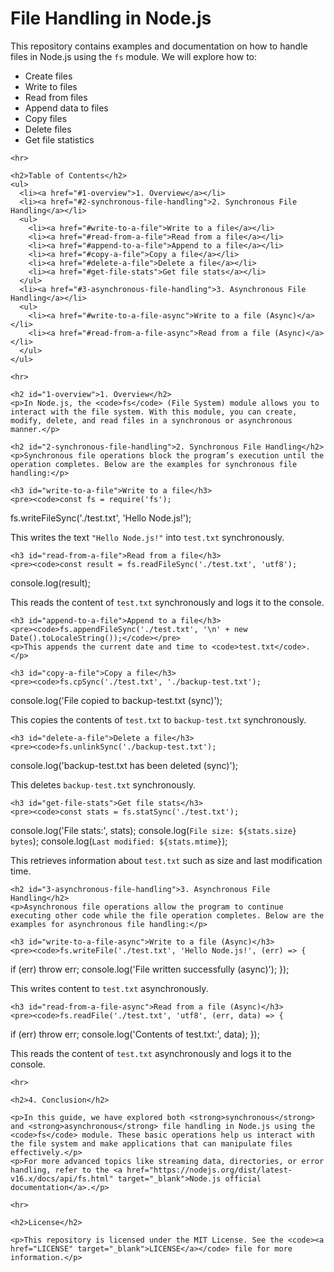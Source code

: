  <h1>File Handling in Node.js</h1>
    <p>This repository contains examples and documentation on how to handle files in Node.js using the <code>fs</code> module. We will explore how to:</p>
    <ul>
      <li>Create files</li>
      <li>Write to files</li>
      <li>Read from files</li>
      <li>Append data to files</li>
      <li>Copy files</li>
      <li>Delete files</li>
      <li>Get file statistics</li>
    </ul>

    <hr>

    <h2>Table of Contents</h2>
    <ul>
      <li><a href="#1-overview">1. Overview</a></li>
      <li><a href="#2-synchronous-file-handling">2. Synchronous File Handling</a></li>
      <ul>
        <li><a href="#write-to-a-file">Write to a file</a></li>
        <li><a href="#read-from-a-file">Read from a file</a></li>
        <li><a href="#append-to-a-file">Append to a file</a></li>
        <li><a href="#copy-a-file">Copy a file</a></li>
        <li><a href="#delete-a-file">Delete a file</a></li>
        <li><a href="#get-file-stats">Get file stats</a></li>
      </ul>
      <li><a href="#3-asynchronous-file-handling">3. Asynchronous File Handling</a></li>
      <ul>
        <li><a href="#write-to-a-file-async">Write to a file (Async)</a></li>
        <li><a href="#read-from-a-file-async">Read from a file (Async)</a></li>
      </ul>
    </ul>

    <hr>

    <h2 id="1-overview">1. Overview</h2>
    <p>In Node.js, the <code>fs</code> (File System) module allows you to interact with the file system. With this module, you can create, modify, delete, and read files in a synchronous or asynchronous manner.</p>

    <h2 id="2-synchronous-file-handling">2. Synchronous File Handling</h2>
    <p>Synchronous file operations block the program’s execution until the operation completes. Below are the examples for synchronous file handling:</p>

    <h3 id="write-to-a-file">Write to a file</h3>
    <pre><code>const fs = require('fs');
fs.writeFileSync('./test.txt', 'Hello Node.js!');</code></pre>
    <p>This writes the text <code>"Hello Node.js!"</code> into <code>test.txt</code> synchronously.</p>

    <h3 id="read-from-a-file">Read from a file</h3>
    <pre><code>const result = fs.readFileSync('./test.txt', 'utf8');
console.log(result);</code></pre>
    <p>This reads the content of <code>test.txt</code> synchronously and logs it to the console.</p>

    <h3 id="append-to-a-file">Append to a file</h3>
    <pre><code>fs.appendFileSync('./test.txt', '\n' + new Date().toLocaleString());</code></pre>
    <p>This appends the current date and time to <code>test.txt</code>.</p>

    <h3 id="copy-a-file">Copy a file</h3>
    <pre><code>fs.cpSync('./test.txt', './backup-test.txt');
console.log('File copied to backup-test.txt (sync)');</code></pre>
    <p>This copies the contents of <code>test.txt</code> to <code>backup-test.txt</code> synchronously.</p>

    <h3 id="delete-a-file">Delete a file</h3>
    <pre><code>fs.unlinkSync('./backup-test.txt');
console.log('backup-test.txt has been deleted (sync)');</code></pre>
    <p>This deletes <code>backup-test.txt</code> synchronously.</p>

    <h3 id="get-file-stats">Get file stats</h3>
    <pre><code>const stats = fs.statSync('./test.txt');
console.log('File stats:', stats);
console.log(`File size: ${stats.size} bytes`);
console.log(`Last modified: ${stats.mtime}`);</code></pre>
    <p>This retrieves information about <code>test.txt</code> such as size and last modification time.</p>

    <h2 id="3-asynchronous-file-handling">3. Asynchronous File Handling</h2>
    <p>Asynchronous file operations allow the program to continue executing other code while the file operation completes. Below are the examples for asynchronous file handling:</p>

    <h3 id="write-to-a-file-async">Write to a file (Async)</h3>
    <pre><code>fs.writeFile('./test.txt', 'Hello Node.js!', (err) => {
  if (err) throw err;
  console.log('File written successfully (async)');
});</code></pre>
    <p>This writes content to <code>test.txt</code> asynchronously.</p>

    <h3 id="read-from-a-file-async">Read from a file (Async)</h3>
    <pre><code>fs.readFile('./test.txt', 'utf8', (err, data) => {
  if (err) throw err;
  console.log('Contents of test.txt:', data);
});</code></pre>
    <p>This reads the content of <code>test.txt</code> asynchronously and logs it to the console.</p>

    <hr>

    <h2>4. Conclusion</h2>

    <p>In this guide, we have explored both <strong>synchronous</strong> and <strong>asynchronous</strong> file handling in Node.js using the <code>fs</code> module. These basic operations help us interact with the file system and make applications that can manipulate files effectively.</p>
    <p>For more advanced topics like streaming data, directories, or error handling, refer to the <a href="https://nodejs.org/dist/latest-v16.x/docs/api/fs.html" target="_blank">Node.js official documentation</a>.</p>

    <hr>

    <h2>License</h2>
    
    <p>This repository is licensed under the MIT License. See the <code><a href="LICENSE" target="_blank">LICENSE</a></code> file for more information.</p>